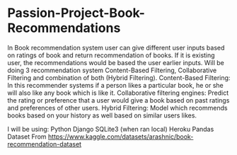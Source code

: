 # Passion-Project-Book-Recommendations

In Book recommendation system user can give different user inputs based on ratings of book and return recommendation of books. If it is existing user, the recommendations would be based the user earlier inputs.
Will be doing 3 recommendation system Content-Based Filtering, Collaborative Filtering and combination of both (Hybrid Filtering).
Content-Based Filtering:
In this recommender systems if a person likes a particular book, he or she will also like any book which is like it. 
Collaborative filtering engines: 
Predict the rating or preference that a user would give a book based on past ratings and preferences of other users.
Hybrid Filtering: 
Model which recommends books based on your history as well based on similar users likes.

I will be using:
Python
Django
SQLite3 (when ran local)
Heroku
Pandas
Dataset From https://www.kaggle.com/datasets/arashnic/book-recommendation-dataset
